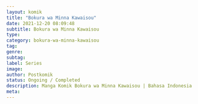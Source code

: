 ```yaml
---
layout: komik
title: "Bokura wa Minna Kawaisou"
date: 2021-12-20 08:09:48
subtitle: Bokura wa Minna Kawaisou
type: 
category: bokura-wa-minna-kawaisou
tag: 
genre: 
subtag: 
label: Series
image: 
author: Postkomik
status: Ongoing / Completed
description: Manga Komik Bokura wa Minna Kawaisou | Bahasa Indonesia
meta: 
---
```

